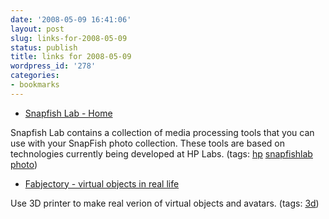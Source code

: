 ```yaml
---
date: '2008-05-09 16:41:06'
layout: post
slug: links-for-2008-05-09
status: publish
title: links for 2008-05-09
wordpress_id: '278'
categories:
- bookmarks
---
```




  * [Snapfish Lab - Home](http://snapfishlab.com/)




Snapfish Lab contains a collection of media processing tools that you can use with your SnapFish photo collection. These tools are based on technologies currently being developed at HP Labs. (tags: [hp](http://del.icio.us/eob/hp) [snapfishlab](http://del.icio.us/eob/snapfishlab) [photo](http://del.icio.us/eob/photo))





  * [Fabjectory - virtual objects in real life](http://www.fabjectory.com/)




Use 3D printer to make real verion of virtual objects and avatars. (tags: [3d](http://del.icio.us/eob/3d))







